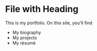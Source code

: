 # File with Heading

This is my portfolio.
On this site, you'll find

* My biography
* My projects
* My résumé
  